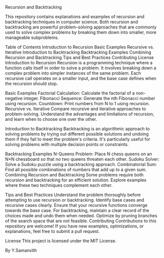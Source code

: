 Recursion and Backtracking

This repository contains explanations and examples of recursion and backtracking techniques in computer science. Both recursion and backtracking are powerful problem-solving approaches that are commonly used to solve complex problems by breaking them down into smaller, more manageable subproblems.

Table of Contents
Introduction to Recursion
Basic Examples
Recursive vs. Iterative
Introduction to Backtracking
Backtracking Examples
Combining Recursion and Backtracking
Tips and Best Practices
Contributing
License
Introduction to Recursion
Recursion is a programming technique where a function calls itself in order to solve a problem. It involves breaking down a complex problem into simpler instances of the same problem. Each recursive call operates on a smaller input, and the base case defines when the recursion should stop.

Basic Examples
Factorial Calculation: Calculate the factorial of a non-negative integer.
Fibonacci Sequence: Generate the nth Fibonacci number using recursion.
Countdown: Print numbers from N to 1 using recursion.
Recursive vs. Iterative
Compare recursive and iterative approaches to problem-solving. Understand the advantages and limitations of recursion, and learn when to choose one over the other.

Introduction to Backtracking
Backtracking is an algorithmic approach to solving problems by trying out different possible solutions and undoing them if they fail to meet the problem's criteria. It's particularly useful for solving problems with multiple decision points or constraints.

Backtracking Examples
N-Queens Problem: Place N chess queens on an N×N chessboard so that no two queens threaten each other.
Sudoku Solver: Solve a Sudoku puzzle using a backtracking approach.
Combinatorial Sum: Find all possible combinations of numbers that add up to a given sum.
Combining Recursion and Backtracking
Some problems require both recursion and backtracking for an efficient solution. Explore examples where these two techniques complement each other.

Tips and Best Practices
Understand the problem thoroughly before attempting to use recursion or backtracking.
Identify base cases and recursive cases clearly.
Ensure that your recursive functions converge towards the base case.
For backtracking, maintain a clear record of the choices made and undo them when needed.
Optimize by pruning branches of the search space that are not feasible.
Contributing
Contributions to this repository are welcome! If you have new examples, optimizations, or explanations, feel free to submit a pull request.

License
This project is licensed under the MIT License.

By  Y.Samanvith
